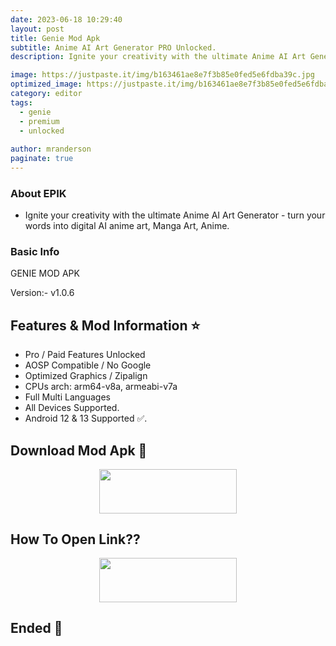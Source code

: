 ```yaml
---
date: 2023-06-18 10:29:40
layout: post
title: Genie Mod Apk
subtitle: Anime AI Art Generator PRO Unlocked.
description: Ignite your creativity with the ultimate Anime AI Art Generator - turn your words into digital AI anime art, Manga Art, Anime.

image: https://justpaste.it/img/b163461ae8e7f3b85e0fed5e6fdba39c.jpg
optimized_image: https://justpaste.it/img/b163461ae8e7f3b85e0fed5e6fdba39c.jpg
category: editor
tags:
  - genie
  - premium 
  - unlocked
 
author: mranderson
paginate: true
---
```



### About EPIK
- Ignite your creativity with the ultimate Anime AI Art Generator - turn your words into digital AI anime art, Manga Art, Anime.


### Basic Info
GENIE MOD APK

Version:-  v1.0.6

<!--page-->

## Features & Mod Information ⭐

- Pro / Paid Features Unlocked
- AOSP Compatible / No Google
- Optimized Graphics / Zipalign
- CPUs arch: arm64-v8a, armeabi-v7a
- Full Multi Languages
- All Devices Supported.
- Android 12 & 13 Supported ✅.


## Download Mod Apk 📩

<p align="center"><a href="
https://m.easysky.in/rCqv"><img src="https://img.shields.io/badge/Download-Now-black?&style=for-the-badge&logo=download" width="220" height="70.45"></a></p>


## How To Open Link??

<p align="center"><a href="https://t.me/HowToRedirect/9"><img src="https://img.shields.io/badge/HowToOpen-Link-black?&style=for-the-badge&logo=telegram" width="220" height="70.45"></a></p>

## Ended 👀